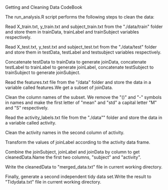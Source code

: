 Getting and Cleaning Data CodeBook

The run_analysis.R script performs the following steps to clean the data:

Read X_train.txt, y_train.txt and subject_train.txt from the "./data/train" folder and store them in trainData, trainLabel and trainSubject variables respectively.

Read X_test.txt, y_test.txt and subject_test.txt from the "./data/test" folder and store them in testData, testLabel and testsubject variables respectively.

Concatenate testData to trainData to generate joinData, concatenate testLabel to trainLabel to generate joinLabel, concatenate testSubject to trainSubject to generate joinSubject.

Read the features.txt file from the "/data" folder and store the data in a variable called features.We get a subset of joinData.

Clean the column names of the subset. We remove the "()" and "-" symbols in names and make the first letter of "mean" and "std" a capital letter "M" and "S" respectively.

Read the activity_labels.txt file from the "./data"" folder and store the data in a variable called activity.

Clean the activity names in the second column of activity.

Transform the values of joinLabel according to the activity data frame.

Combine the joinSubject, joinLabel and joinData by column to get cleanedData.Name the first two columns, "subject" and "activity".

Write the cleanedData to "merged_data.txt" file in current working directory.

Finally, generate a second independent tidy data set.Write the result to "Tidydata.txt" file in current working directory.